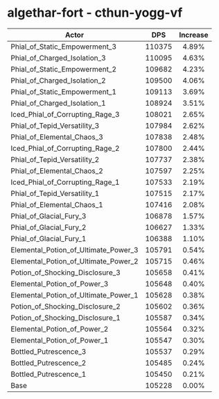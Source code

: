# algethar-fort - cthun-yogg-vf
| Actor | DPS | Increase |
|---|:---:|:---:|
|Phial_of_Static_Empowerment_3|110375|4.89%|
|Phial_of_Charged_Isolation_3|110095|4.63%|
|Phial_of_Static_Empowerment_2|109682|4.23%|
|Phial_of_Charged_Isolation_2|109500|4.06%|
|Phial_of_Static_Empowerment_1|109113|3.69%|
|Phial_of_Charged_Isolation_1|108924|3.51%|
|Iced_Phial_of_Corrupting_Rage_3|108021|2.65%|
|Phial_of_Tepid_Versatility_3|107984|2.62%|
|Phial_of_Elemental_Chaos_3|107838|2.48%|
|Iced_Phial_of_Corrupting_Rage_2|107800|2.44%|
|Phial_of_Tepid_Versatility_2|107737|2.38%|
|Phial_of_Elemental_Chaos_2|107597|2.25%|
|Iced_Phial_of_Corrupting_Rage_1|107533|2.19%|
|Phial_of_Tepid_Versatility_1|107515|2.17%|
|Phial_of_Elemental_Chaos_1|107416|2.08%|
|Phial_of_Glacial_Fury_3|106878|1.57%|
|Phial_of_Glacial_Fury_2|106627|1.33%|
|Phial_of_Glacial_Fury_1|106388|1.10%|
|Elemental_Potion_of_Ultimate_Power_3|105791|0.54%|
|Elemental_Potion_of_Ultimate_Power_2|105715|0.46%|
|Potion_of_Shocking_Disclosure_3|105658|0.41%|
|Elemental_Potion_of_Power_3|105648|0.40%|
|Elemental_Potion_of_Ultimate_Power_1|105628|0.38%|
|Potion_of_Shocking_Disclosure_2|105602|0.36%|
|Potion_of_Shocking_Disclosure_1|105587|0.34%|
|Elemental_Potion_of_Power_2|105564|0.32%|
|Elemental_Potion_of_Power_1|105547|0.30%|
|Bottled_Putrescence_3|105537|0.29%|
|Bottled_Putrescence_2|105485|0.24%|
|Bottled_Putrescence_1|105450|0.21%|
|Base|105228|0.00%|
